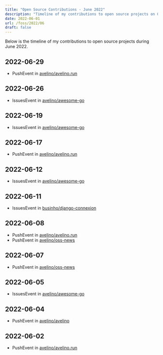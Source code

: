 ```yaml
---
title: "Open Source Contributions - June 2022"
description: "Timeline of my contributions to open source projects on GitHub during June 2022."
date: 2022-06-01
url: /foss/2022/06
draft: false
---
```


Below is the timeline of my contributions to open source projects during June 2022.

## 2022-06-29

- PushEvent in [avelino/avelino.run](https://github.com/avelino/avelino.run)

## 2022-06-26

- IssuesEvent in [avelino/awesome-go](https://github.com/avelino/awesome-go)

## 2022-06-19

- IssuesEvent in [avelino/awesome-go](https://github.com/avelino/awesome-go)

## 2022-06-17

- PushEvent in [avelino/avelino.run](https://github.com/avelino/avelino.run)

## 2022-06-12

- IssuesEvent in [avelino/awesome-go](https://github.com/avelino/awesome-go)

## 2022-06-11

- IssuesEvent in [businho/django-connexion](https://github.com/businho/django-connexion)

## 2022-06-08

- PushEvent in [avelino/avelino.run](https://github.com/avelino/avelino.run)
- PushEvent in [avelino/oss-news](https://github.com/avelino/oss-news)

## 2022-06-07

- PushEvent in [avelino/oss-news](https://github.com/avelino/oss-news)

## 2022-06-05

- IssuesEvent in [avelino/awesome-go](https://github.com/avelino/awesome-go)

## 2022-06-04

- PushEvent in [avelino/avelino](https://github.com/avelino/avelino)

## 2022-06-02

- PushEvent in [avelino/avelino.run](https://github.com/avelino/avelino.run)

